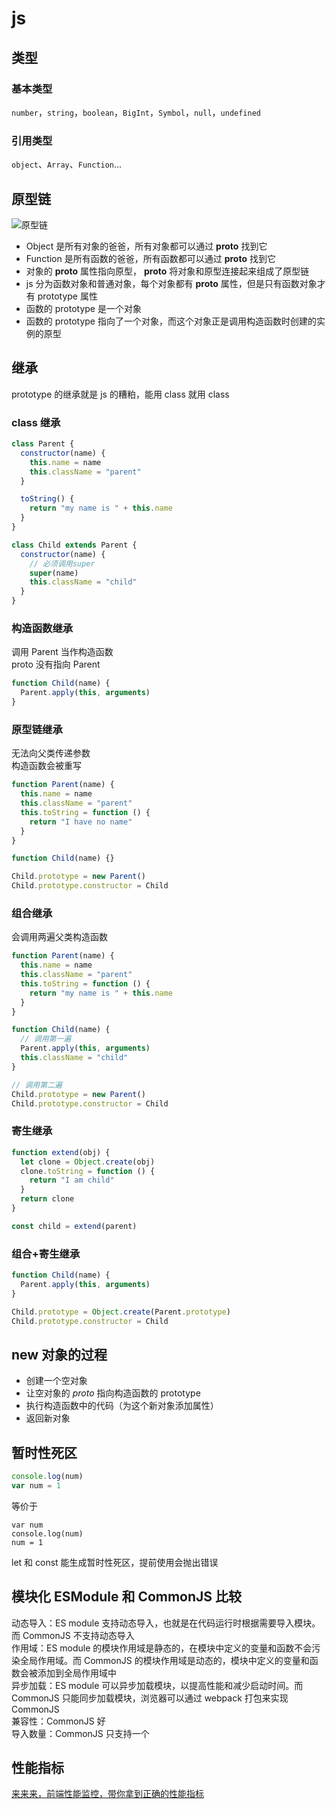 # js

## 类型

### 基本类型

`number`，`string`，`boolean`，`BigInt`，`Symbol`，`null`，`undefined`

### 引用类型

`object`、`Array`、`Function`...

## 原型链

![原型链](https://s1.huangchengtuo.com/img/0420prototype.png)

- Object 是所有对象的爸爸，所有对象都可以通过 **proto** 找到它
- Function 是所有函数的爸爸，所有函数都可以通过 **proto** 找到它
- 对象的 **proto** 属性指向原型， **proto** 将对象和原型连接起来组成了原型链
- js 分为函数对象和普通对象，每个对象都有 **proto** 属性，但是只有函数对象才有 prototype 属性
- 函数的 prototype 是一个对象
- 函数的 prototype 指向了一个对象，而这个对象正是调用构造函数时创建的实例的原型

## 继承

prototype 的继承就是 js 的糟粕，能用 class 就用 class

### class 继承

```js
class Parent {
  constructor(name) {
    this.name = name
    this.className = "parent"
  }

  toString() {
    return "my name is " + this.name
  }
}

class Child extends Parent {
  constructor(name) {
    // 必须调用super
    super(name)
    this.className = "child"
  }
}
```

### 构造函数继承

调用 Parent 当作构造函数  
proto 没有指向 Parent

```js
function Child(name) {
  Parent.apply(this, arguments)
}
```

### 原型链继承

无法向父类传递参数  
构造函数会被重写

```js
function Parent(name) {
  this.name = name
  this.className = "parent"
  this.toString = function () {
    return "I have no name"
  }
}

function Child(name) {}

Child.prototype = new Parent()
Child.prototype.constructor = Child
```

### 组合继承

会调用两遍父类构造函数

```js
function Parent(name) {
  this.name = name
  this.className = "parent"
  this.toString = function () {
    return "my name is " + this.name
  }
}

function Child(name) {
  // 调用第一遍
  Parent.apply(this, arguments)
  this.className = "child"
}

// 调用第二遍
Child.prototype = new Parent()
Child.prototype.constructor = Child
```

### 寄生继承

```js
function extend(obj) {
  let clone = Object.create(obj)
  clone.toString = function () {
    return "I am child"
  }
  return clone
}

const child = extend(parent)
```

### 组合+寄生继承

```js
function Child(name) {
  Parent.apply(this, arguments)
}

Child.prototype = Object.create(Parent.prototype)
Child.prototype.constructor = Child
```

## new 对象的过程

- 创建一个空对象
- 让空对象的 _proto_ 指向构造函数的 prototype
- 执行构造函数中的代码（为这个新对象添加属性）
- 返回新对象

## 暂时性死区

```js
console.log(num)
var num = 1
```

等价于

```
var num
console.log(num)
num = 1
```

let 和 const 能生成暂时性死区，提前使用会抛出错误

## 模块化 ESModule 和 CommonJS 比较

动态导入：ES module 支持动态导入，也就是在代码运行时根据需要导入模块。而 CommonJS 不支持动态导入  
作用域：ES module 的模块作用域是静态的，在模块中定义的变量和函数不会污染全局作用域。而 CommonJS 的模块作用域是动态的，模块中定义的变量和函数会被添加到全局作用域中  
异步加载：ES module 可以异步加载模块，以提高性能和减少启动时间。而 CommonJS 只能同步加载模块，浏览器可以通过 webpack 打包来实现 CommonJS  
兼容性：CommonJS 好  
导入数量：CommonJS 只支持一个

## 性能指标

[来来来，前端性能监控，带你拿到正确的性能指标](https://juejin.cn/post/7223280402475089978)
